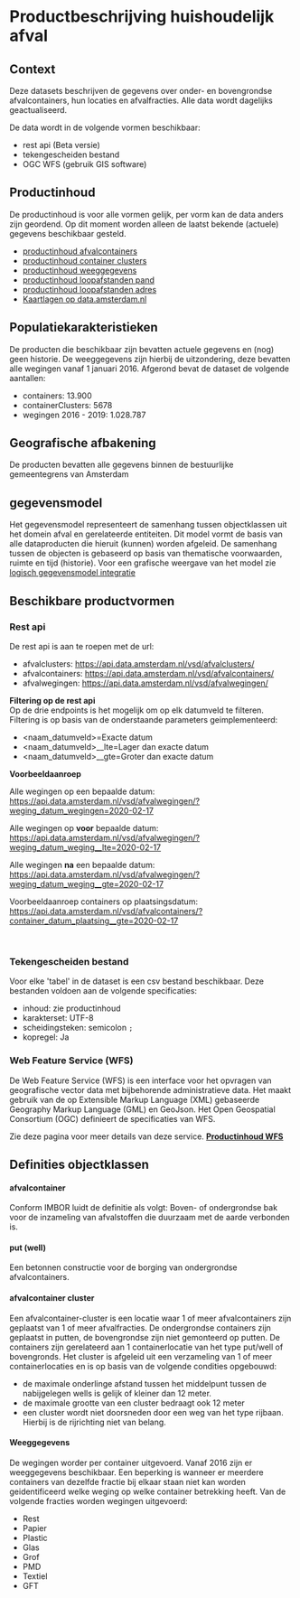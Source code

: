 # Productbeschrijving huishoudelijk afval

## Context
Deze datasets beschrijven de gegevens over onder- en bovengrondse afvalcontainers, hun locaties en afvalfracties.
Alle data wordt dagelijks geactualiseerd.

De data wordt in de volgende vormen beschikbaar:
- rest api (Beta versie)
- tekengescheiden bestand
- OGC WFS (gebruik GIS software)

  
## Productinhoud
De productinhoud is voor alle vormen gelijk, per vorm kan de data anders zijn geordend. Op dit moment worden alleen de laatst bekende (actuele) gegevens beschikbaar gesteld. 

 - [productinhoud afvalcontainers](productinhoud_afvalcontainers.md)
 - [productinhoud container clusters](productinhoud_afvalcontainer_clusters.md)
 - [productinhoud weeggegevens](productinhoud_afval_wegingen.md)
 - [productinhoud loopafstanden pand](productinhoud_afval_loopafstand_pand.md)
 - [productinhoud loopafstanden adres](productinhoud_afval_loopafstand_adres.md)
 - [Kaartlagen op data.amsterdam.nl](kaartlagen_website.md)

## Populatiekarakteristieken
De producten die beschikbaar zijn bevatten actuele gegevens en (nog) geen historie. De weeggegevens zijn hierbij de uitzondering, deze bevatten alle wegingen vanaf 1 januari 2016.
Afgerond bevat de dataset de volgende aantallen:
 - containers: 13.900
 - containerClusters: 5678
 - wegingen 2016 - 2019: 1.028.787

## Geografische afbakening
De producten bevatten alle gegevens binnen de bestuurlijke gemeentegrens van Amsterdam

## gegevensmodel
Het gegevensmodel representeert de samenhang tussen objectklassen uit het domein afval en gerelateerde entiteiten. Dit model vormt de basis van alle dataproducten die hieruit (kunnen) worden afgeleid.
De samenhang tussen de objecten is gebaseerd op basis van thematische voorwaarden, ruimte en tijd (historie).
Voor een grafische weergave van het model zie [logisch gegevensmodel integratie](logisch_gegevensmodel_integratie.md)

## Beschikbare productvormen

### Rest api
De rest api is aan te roepen met de url:
 - afvalclusters: https://api.data.amsterdam.nl/vsd/afvalclusters/
 - afvalcontainers: https://api.data.amsterdam.nl/vsd/afvalcontainers/
 - afvalwegingen: https://api.data.amsterdam.nl/vsd/afvalwegingen/

**Filtering op de rest api** \
Op de drie endpoints is het mogelijk om op elk datumveld te filteren. 
Filtering is op basis van de onderstaande parameters geimplementeerd:

 - <naam_datumveld>=Exacte datum
 - <naam_datumveld>__lte=Lager dan exacte datum
 - <naam_datumveld>__gte=Groter dan exacte datum

**Voorbeeldaanroep**

Alle wegingen op een bepaalde datum: \
 https://api.data.amsterdam.nl/vsd/afvalwegingen/?weging_datum_wegingen=2020-02-17

Alle wegingen op __voor__ bepaalde datum: \
 https://api.data.amsterdam.nl/vsd/afvalwegingen/?weging_datum_weging__lte=2020-02-17

Alle wegingen __na__ een bepaalde datum: \
 https://api.data.amsterdam.nl/vsd/afvalwegingen/?weging_datum_weging__gte=2020-02-17

Voorbeeldaanroep containers op plaatsingsdatum: \
 https://api.data.amsterdam.nl/vsd/afvalcontainers/?container_datum_plaatsing__gte=2020-02-17

<br>

### Tekengescheiden bestand
Voor elke 'tabel' in de dataset is een csv bestand beschikbaar. Deze bestanden voldoen aan de volgende specificaties:
- inhoud: zie productinhoud
- karakterset: UTF-8
- scheidingsteken: semicolon `;`
- kopregel: Ja

### Web Feature Service (WFS)
De Web Feature Service (WFS) is een interface voor het opvragen van geografische vector data met bijbehorende administratieve data. Het maakt gebruik van de op Extensible Markup Language (XML) gebaseerde Geography Markup Language (GML) en GeoJson.
Het Open Geospatial Consortium (OGC) definieert de specificaties van WFS. 

Zie deze pagina voor meer details van deze service.
**[Productinhoud WFS](productinhoud_wfs.md)**

## Definities objectklassen


#### afvalcontainer
Conform IMBOR luidt de definitie als volgt:
Boven- of ondergrondse bak voor de inzameling van afvalstoffen die duurzaam met de aarde verbonden is.

#### put (well)
Een betonnen constructie voor de borging van ondergrondse afvalcontainers.

#### afvalcontainer cluster
Een afvalcontainer-cluster is een locatie waar 1 of meer afvalcontainers zijn geplaatst van 1 of meer afvalfracties.
De ondergrondse containers zijn geplaatst in putten, de bovengrondse zijn niet gemonteerd op putten. De containers zijn gerelateerd aan 1 containerlocatie van het type put/well of bovengronds.
Het cluster is afgeleid uit een verzameling van 1 of meer containerlocaties en is op basis van de volgende condities opgebouwd:
 - de maximale onderlinge afstand tussen het middelpunt tussen de nabijgelegen wells is gelijk of kleiner dan 12 meter.
 - de maximale grootte van een cluster bedraagt ook 12 meter
 - een cluster wordt niet doorsneden door een weg van het type rijbaan. Hierbij is de rijrichting niet van belang.


#### Weeggegevens
De wegingen worder per container uitgevoerd. Vanaf 2016 zijn er weeggegevens beschikbaar.
Een beperking is wanneer er meerdere containers van dezelfde fractie bij elkaar staan niet kan worden geidentificeerd welke weging op welke container betrekking heeft.
Van de volgende fracties worden wegingen uitgevoerd:
 - Rest    
 - Papier  
 - Plastic 
 - Glas    
 - Grof    
 - PMD     
 - Textiel 
 - GFT     
